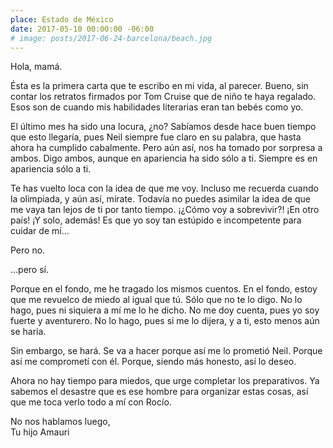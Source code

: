 ```yaml
---
place: Estado de México
date: 2017-05-10 00:00:00 -06:00
# image: posts/2017-06-24-barcelona/beach.jpg
---
```


Hola, mamá.

Ésta es la primera carta que te escribo en mi vida, al parecer. Bueno, sin contar los retratos firmados por Tom Cruise que de niño te haya regalado. Esos son de cuando mis habilidades literarias eran tan bebés como yo.

El último mes ha sido una locura, ¿no? Sabíamos desde hace buen tiempo que esto llegaría, pues Neil siempre fue claro en su palabra, que hasta ahora ha cumplido cabalmente. Pero aún así, nos ha tomado por sorpresa a ambos. Digo ambos, aunque en apariencia ha sido sólo a ti. Siempre es en apariencia sólo a ti.

Te has vuelto loca con la idea de que me voy. Incluso me recuerda cuando la olimpiada, y aún así, mírate. Todavía no puedes asimilar la idea de que me vaya tan lejos de ti por tanto tiempo. ¡¿Cómo voy a sobrevivir?! ¡En otro país! ¡Y solo, además! Es que yo soy tan estúpido e incompetente para cuidar de mí...

Pero no.

...pero sí.

Porque en el fondo, me he tragado los mismos cuentos. En el fondo, estoy que me revuelco de miedo al igual que tú. Sólo que no te lo digo. No lo hago, pues ni siquiera a mí me lo he dicho. No me doy cuenta, pues yo soy fuerte y aventurero. No lo hago, pues si me lo dijera, y a ti, esto menos aún se haría.

Sin embargo, se hará. Se va a hacer porque así me lo prometió Neil. Porque así me comprometí con él. Porque, siendo más honesto, así lo deseo.

Ahora no hay tiempo para miedos, que urge completar los preparativos. Ya sabemos el desastre que es ese hombre para organizar estas cosas, así que me toca verlo todo a mí con Rocío.

No nos hablamos luego,<br>
Tu hijo Amauri

